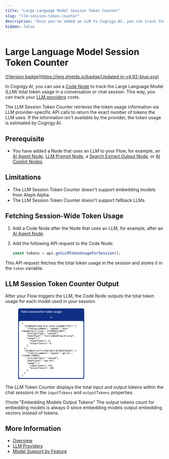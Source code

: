 ```yaml
---
title: "Large Language Model Session Token Counter"
slug: "llm-session-token-counter"
description: "Once you've added an LLM to Cognigy.AI, you can track the LLM token usage with a Code Node."
hidden: false
---
```


# Large Language Model Session Token Counter

[![Version badge](https://img.shields.io/badge/Updated in-v4.92-blue.svg)](../../../release-notes/4.92.md)

In Cognigy.AI, you can use a [Code Node](../../build/node-reference/basic/code/overview.md) to track the Large Language Model (LLM) total token usage in a conversation or chat session. This way, you can track your [LLM providers](providers/all-providers.md) costs.

The LLM Session Token Counter retrieves the token usage information via LLM provider-specific API calls to return the exact number of tokens the LLM uses. If the information isn't available by the provider, the token usage is estimated by Cognigy.AI.

## Prerequisite

- You have added a Node that uses an LLM to your Flow, for example, an [AI Agent Node](../../build/node-reference/ai/ai-agent.md), [LLM Prompt Node](../../build/node-reference/service/llm-prompt.md), a [Search Extract Output Node](../../build/node-reference/other-nodes/knowledge-search.md), or [AI Copilot Nodes](../../build/node-reference/ai-copilot/overview.md).

## Limitations

- The LLM Session Token Counter doesn't support embedding models from Aleph Alpha.
- The LLM Session Token Counter doesn't support fallback LLMs.

## Fetching Session-Wide Token Usage

1. Add a Code Node after the Node that uses an LLM, for example, after an [AI Agent Node](../../build/node-reference/ai/ai-agent.md).
2. Add the following API request to the Code Node:

    ```javaScript
    const tokens = api.getLLMTokenUsageForSession();
    ```

This API request fetches the total token usage in the session and stores it in the `token` variable.

## LLM Session Token Counter Output

After your Flow triggers the LLM, the Code Node outputs the total token usage for each model used in your session:

<figure>
    <img class="image-center" src="../../../_assets/ai/empower/llms/llm-token-counter.png" width="50%" alt="LLM Token Counter output in chat session">
</figure>

The LLM Token Counter displays the total input and output tokens within the chat sessions in the `inputTokens` and `outputTokens` properties.

!!!note "Embedding Models Output Tokens"
    The output tokens count for embedding models is always 0 since embedding models output embedding vectors instead of tokens.

## More Information

- [Overview](overview.md)
- [LLM Providers](providers/all-providers.md)
- [Model Support by Feature](model-support-by-feature.md)
